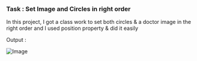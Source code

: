 ### Task : Set Image and Circles in right order

In this project, I got a class work to set both circles & a doctor image in the right order and I used position property & did it easily

Output :

![Image]("C:\Users\rafen\OneDrive\Pictures\Image2.jpg")